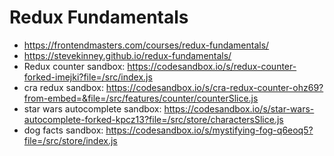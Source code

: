 # Redux Fundamentals

* <https://frontendmasters.com/courses/redux-fundamentals/>
* <https://stevekinney.github.io/redux-fundamentals/>
* Redux counter sandbox: <https://codesandbox.io/s/redux-counter-forked-imejki?file=/src/index.js>
* cra redux sandbox: <https://codesandbox.io/s/cra-redux-counter-ohz69?from-embed=&file=/src/features/counter/counterSlice.js>
* star wars autocomplete sandbox: <https://codesandbox.io/s/star-wars-autocomplete-forked-kpcz13?file=/src/store/charactersSlice.js>
* dog facts sandbox: <https://codesandbox.io/s/mystifying-fog-q6eoq5?file=/src/store/index.js>
